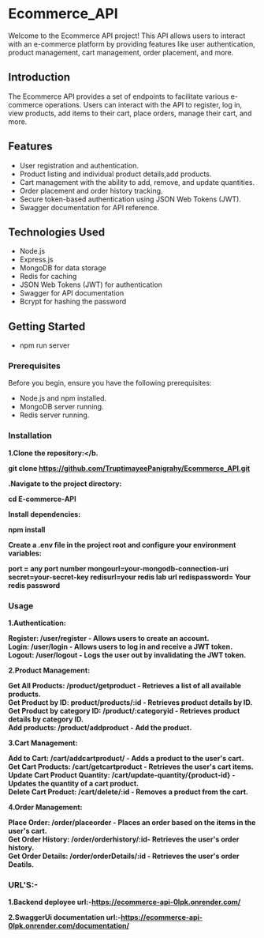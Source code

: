 # Ecommerce_API

Welcome to the Ecommerce API project! This API allows users to interact with an e-commerce platform by providing features like user authentication, product management, cart management, order placement, and more.

## Introduction

The Ecommerce API provides a set of endpoints to facilitate various e-commerce operations. Users can interact with the API to register, log in, view products, add items to their cart, place orders, manage their cart, and more.

## Features

- User registration and authentication.
- Product listing and individual product details,add products.
- Cart management with the ability to add, remove, and update quantities.
- Order placement and order history tracking.
- Secure token-based authentication using JSON Web Tokens (JWT).
- Swagger documentation for API reference.

## Technologies Used

- Node.js
- Express.js
- MongoDB for data storage
- Redis for caching
- JSON Web Tokens (JWT) for authentication
- Swagger for API documentation
- Bcrypt for hashing the password

## Getting Started

- npm run server

### Prerequisites

Before you begin, ensure you have the following prerequisites:

- Node.js and npm installed.
- MongoDB server running.
- Redis server running.

### Installation

<b>1.Clone the repository:</b.

git clone https://github.com/TruptimayeePanigrahy/Ecommerce_API.git

<b>.Navigate to the project directory:</b>

cd E-commerce-API

<b>Install dependencies:</b>

npm install

<b>Create a .env file in the project root and configure your environment variables:</b>

port = any port number
mongourl=your-mongodb-connection-uri
secret=your-secret-key
redisurl=your redis lab url
redispassword= Your redis password


### Usage

<b>1.Authentication:</b>

Register: /user/register - Allows users to create an account.<br/>
Login: /user/login - Allows users to log in and receive a JWT token.<br/>
Logout: /user/logout - Logs the user out by invalidating the JWT token.<br/>

<b>2.Product Management:</b>

Get All Products: /product/getproduct - Retrieves a list of all available products.<br/>
Get Product by ID: product/products/:id - Retrieves product details by ID.<br/>
Get Product by category ID: /product/:categoryid - Retrieves product details by  category ID.<br/>
Add products: /product/addproduct - Add the product.<br/>

<b>3.Cart Management</b>:

Add to Cart: /cart/addcartproduct/ - Adds a product to the user's cart.<br/>
Get Cart Products: /cart/getcartproduct - Retrieves the user's cart items.<br/>
Update Cart Product Quantity: /cart/update-quantity/{product-id} - Updates the quantity of a cart product.<br/>
Delete Cart Product: /cart/delete/:id - Removes a product from the cart.<br/>

<b>4.Order Management</b>:

Place Order: /order/placeorder - Places an order based on the items in the user's cart.<br/>
Get Order History: /order/orderhistory/:id- Retrieves the user's order history.<br/>
Get Order Details: /order/orderDetails/:id - Retrieves the user's order Deatils.<br/>


### URL'S:-
1.Backend deployee url:-https://ecommerce-api-0lpk.onrender.com/

2.SwaggerUi documentation url:-https://ecommerce-api-0lpk.onrender.com/documentation/
